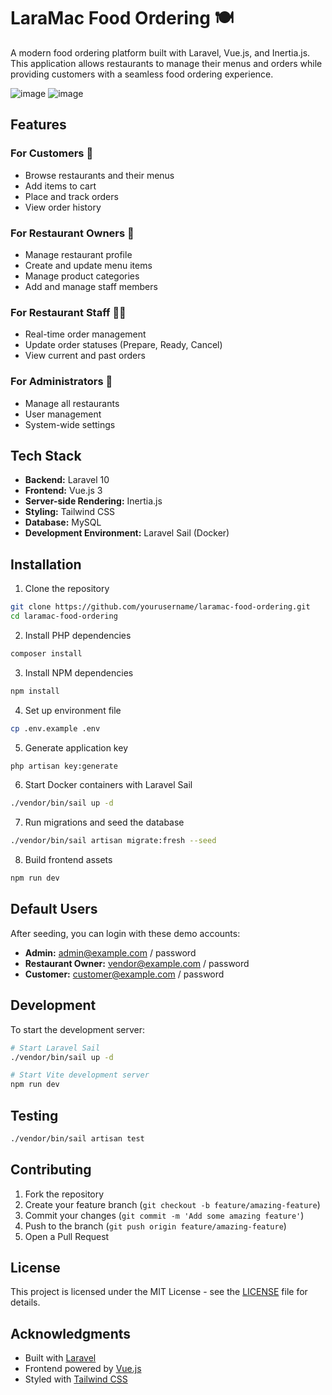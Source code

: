 # LaraMac Food Ordering 🍽️

A modern food ordering platform built with Laravel, Vue.js, and Inertia.js. This application allows restaurants to manage their menus and orders while providing customers with a seamless food ordering experience.

![image](https://github.com/user-attachments/assets/d18bdb3c-0c70-4a75-9496-44fba5909226)
![image](https://github.com/user-attachments/assets/27afeb03-79fc-4449-9a64-784e17b3d364)

## Features

### For Customers 👥
- Browse restaurants and their menus
- Add items to cart
- Place and track orders
- View order history

### For Restaurant Owners 🏪
- Manage restaurant profile
- Create and update menu items
- Manage product categories
- Add and manage staff members

### For Restaurant Staff 👨‍🍳
- Real-time order management
- Update order statuses (Prepare, Ready, Cancel)
- View current and past orders

### For Administrators 👑
- Manage all restaurants
- User management
- System-wide settings

## Tech Stack

- **Backend:** Laravel 10
- **Frontend:** Vue.js 3
- **Server-side Rendering:** Inertia.js
- **Styling:** Tailwind CSS
- **Database:** MySQL
- **Development Environment:** Laravel Sail (Docker)

## Installation

1. Clone the repository
```bash
git clone https://github.com/yourusername/laramac-food-ordering.git
cd laramac-food-ordering
```

2. Install PHP dependencies
```bash
composer install
```

3. Install NPM dependencies
```bash
npm install
```

4. Set up environment file
```bash
cp .env.example .env
```

5. Generate application key
```bash
php artisan key:generate
```

6. Start Docker containers with Laravel Sail
```bash
./vendor/bin/sail up -d
```

7. Run migrations and seed the database
```bash
./vendor/bin/sail artisan migrate:fresh --seed
```

8. Build frontend assets
```bash
npm run dev
```

## Default Users

After seeding, you can login with these demo accounts:

- **Admin:** admin@example.com / password
- **Restaurant Owner:** vendor@example.com / password
- **Customer:** customer@example.com / password

## Development

To start the development server:

```bash
# Start Laravel Sail
./vendor/bin/sail up -d

# Start Vite development server
npm run dev
```

## Testing

```bash
./vendor/bin/sail artisan test
```

## Contributing

1. Fork the repository
2. Create your feature branch (`git checkout -b feature/amazing-feature`)
3. Commit your changes (`git commit -m 'Add some amazing feature'`)
4. Push to the branch (`git push origin feature/amazing-feature`)
5. Open a Pull Request

## License

This project is licensed under the MIT License - see the [LICENSE](LICENSE) file for details.

## Acknowledgments

- Built with [Laravel](https://laravel.com)
- Frontend powered by [Vue.js](https://vuejs.org)
- Styled with [Tailwind CSS](https://tailwindcss.com)

